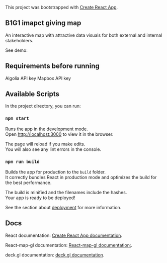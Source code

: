 This project was bootstrapped with [Create React App](https://github.com/facebook/create-react-app).

## B1G1 imapct giving map

An interactive map with attractive data visuals for both external and internal stakeholders.

See demo:

## Requirements before running

Algolia API key
Mapbox API key

## Available Scripts

In the project directory, you can run:

### `npm start`

Runs the app in the development mode.<br />
Open [http://localhost:3000](http://localhost:3000) to view it in the browser.

The page will reload if you make edits.<br />
You will also see any lint errors in the console.


### `npm run build`

Builds the app for production to the `build` folder.<br />
It correctly bundles React in production mode and optimizes the build for the best performance.

The build is minified and the filenames include the hashes.<br />
Your app is ready to be deployed!

See the section about [deployment](https://facebook.github.io/create-react-app/docs/deployment) for more information.


## Docs

React documentation: [Create React App documentation](https://facebook.github.io/create-react-app/docs/getting-started).

React-map-gl documentation: [React-map-gl documentation:](http://visgl.github.io/react-map-gl/docs).

deck.gl documentation: [deck.gl documentation](https://deck.gl/docs).


